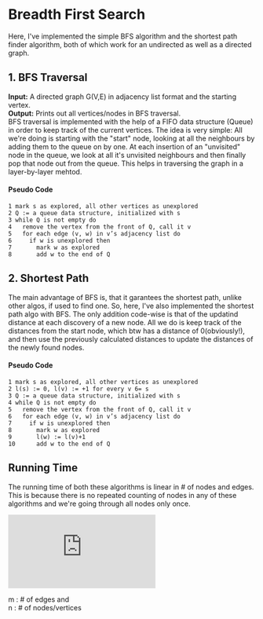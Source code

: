 # Breadth First Search  

Here, I've implemented the simple BFS algorithm and the shortest path finder algorithm, both of which work for an undirected as well as a directed graph.

## 1. BFS Traversal  
**Input:** A directed graph G(V,E) in adjacency list format and the starting vertex.  
**Output:** Prints out all vertices/nodes in BFS traversal.  
BFS traversal is implemented with the help of a FIFO data structure (Queue) in order to keep track of the current vertices.
The idea is very simple: All we're doing is starting with the "start" node, looking at all the neighbours by adding them to the queue on by one. At each insertion of an "unvisited" node in the queue, we look at all it's unvisited neighbours and then finally pop that node out from the queue.
This helps in traversing the graph in a layer-by-layer mehtod.

#### Pseudo Code
```
1 mark s as explored, all other vertices as unexplored
2 Q := a queue data structure, initialized with s
3 while Q is not empty do
4   remove the vertex from the front of Q, call it v
5   for each edge (v, w) in v’s adjacency list do
6     if w is unexplored then
7       mark w as explored
8       add w to the end of Q
```
## 2. Shortest Path  
The main advantage of BFS is, that it garantees the shortest path, unlike other algos, if used to find one.
So, here, I've also implemented the shortest path algo with BFS.
The only addition code-wise is that of the updatind distance at each discovery of a new node.
All we do is keep track of the distances from the start node, which btw has a distance of 0(obviously!), and then use the previously calculated distances to update the distances of the newly found nodes.

#### Pseudo Code
```
1 mark s as explored, all other vertices as unexplored
2 l(s) := 0, l(v) := +1 for every v 6= s
3 Q := a queue data structure, initialized with s
4 while Q is not empty do
5   remove the vertex from the front of Q, call it v
6   for each edge (v, w) in v’s adjacency list do
7     if w is unexplored then
8       mark w as explored
9       l(w) := l(v)+1
10      add w to the end of Q
```

## Running Time  
The running time of both these algorithms is linear in # of nodes and edges. 
This is because there is no repeated counting of nodes in any of these algorithms and we're going through all nodes only once.  

![runtime](http://latex.codecogs.com/gif.latex?%5Cdpi%7B150%7D%20%5Clarge%20O%28m%20&plus;%20n%29)  

m : # of edges and   
n : # of nodes/vertices
